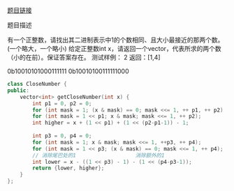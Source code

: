 [题目链接][1]

题目描述

有一个正整数，请找出其二进制表示中1的个数相同、且大小最接近的那两个数。(一个略大，一个略小)
给定正整数int x，请返回一个vector，代表所求的两个数（小的在前）。保证答案存在。
测试样例：
2
返回：[1,4]

0b10010101000111111
0b10010100111111000
```cpp
class CloseNumber {
public:
    vector<int> getCloseNumber(int x) {
        int p1 = 0, p2 = 0;
        for (int mask = 1; (x & mask) == 0; mask <<= 1, ++ p1, ++ p2) ;
        for (int mask = 1 << p1; x & mask; mask <<= 1, ++ p2);
        int higher = x + (1 << p1) + (1 << (p2-p1-1)) - 1;
        
        int p3 = 0, p4 = 0;
        for (int mask = 1; x & mask; mask <<= 1, ++p3, ++ p4);
        for (int mask = 1 << p3; (x & mask) == 0; mask <<= 1, ++ p4);
        // 消除尾巴处的1                   消除额外的1
        int lower = x - ((1 << p3) - 1) - (1 << (p4-p3-1));
        return {lower, higher};
    }
};
```

[1]: http://www.nowcoder.com/practice/33ad4d168a3247b9b63f41e4eaded652?tpId=8&tqId=11021&rp=2&ru=/ta/cracking-the-coding-interview&qru=/ta/cracking-the-coding-interview/question-ranking